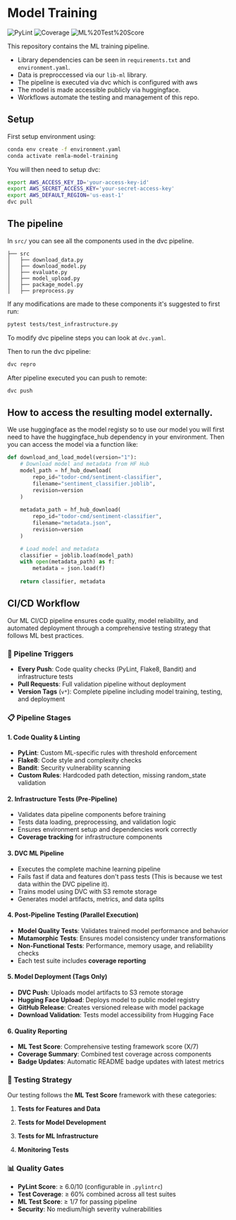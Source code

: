 # Model Training

<!-- BADGES:START -->
![PyLint](https://img.shields.io/badge/PyLint-10.0/10-green)
![Coverage](https://img.shields.io/badge/Coverage-30%-red)
![ML%20Test%20Score](https://img.shields.io/badge/ML%20Test%20Score-0%-red)
<!-- BADGES:END -->

This repository contains the ML training pipeline.
- Library dependencies can be seen in `requirements.txt` and `environment.yaml`.
- Data is preproccessed via our `lib-ml` library.
- The pipeline is executed via dvc which is configured with aws
- The model is made accessible publicly via huggingface.
- Workflows automate the testing and management of this repo.

## Setup
First setup environment using:

```bash
conda env create -f environment.yaml
conda activate remla-model-training
```

You will then need to setup dvc:

```bash
export AWS_ACCESS_KEY_ID='your-access-key-id'
export AWS_SECRET_ACCESS_KEY='your-secret-access-key'
export AWS_DEFAULT_REGION='us-east-1'
dvc pull
```

## The pipeline
In `src/` you can see all the components used in the dvc pipeline.

```
├── src
│   ├── download_data.py
│   ├── download_model.py
│   ├── evaluate.py
│   ├── model_upload.py
│   ├── package_model.py
│   ├── preprocess.py
```

If any modifications are made to these components it's suggested to first run:

```bash
pytest tests/test_infrastructure.py
```

To modify dvc pipeline steps you can look at `dvc.yaml`. 

Then to run the dvc pipeline:
```bash
dvc repro
```

After pipeline executed you can push to remote:
```bash
dvc push
```


## How to access the resulting model externally.
We use huggingface as the model registy so to use our model you will first need to have the huggingface_hub dependency in your environment. Then you can access the model via a function like:
```python
def download_and_load_model(version="1"):
    # Download model and metadata from HF Hub
    model_path = hf_hub_download(
        repo_id="todor-cmd/sentiment-classifier",
        filename="sentiment_classifier.joblib",
        revision=version
    )
    
    metadata_path = hf_hub_download(
        repo_id="todor-cmd/sentiment-classifier", 
        filename="metadata.json",
        revision=version
    )

    # Load model and metadata
    classifier = joblib.load(model_path)
    with open(metadata_path) as f:
        metadata = json.load(f)
        
    return classifier, metadata
```

## CI/CD Workflow
Our ML CI/CD pipeline ensures code quality, model reliability, and automated deployment through a comprehensive testing strategy that follows ML best practices.

### 🔄 Pipeline Triggers

- **Every Push**: Code quality checks (PyLint, Flake8, Bandit) and infrastructure tests
- **Pull Requests**: Full validation pipeline without deployment
- **Version Tags** (`v*`): Complete pipeline including model training, testing, and deployment

### 📋 Pipeline Stages

#### 1. **Code Quality & Linting**
- **PyLint**: Custom ML-specific rules with threshold enforcement
- **Flake8**: Code style and complexity checks
- **Bandit**: Security vulnerability scanning
- **Custom Rules**: Hardcoded path detection, missing random_state validation

#### 2. **Infrastructure Tests (Pre-Pipeline)**
- Validates data pipeline components before training
- Tests data loading, preprocessing, and validation logic
- Ensures environment setup and dependencies work correctly
- **Coverage tracking** for infrastructure components

#### 3. **DVC ML Pipeline**
- Executes the complete machine learning pipeline
- Fails fast if data and features don't pass tests (This is because we test data within the DVC pipeline it).
- Trains model using DVC with S3 remote storage
- Generates model artifacts, metrics, and data splits

#### 4. **Post-Pipeline Testing** (Parallel Execution)
- **Model Quality Tests**: Validates trained model performance and behavior
- **Mutamorphic Tests**: Ensures model consistency under transformations
- **Non-Functional Tests**: Performance, memory usage, and reliability checks
- Each test suite includes **coverage reporting**

#### 5. **Model Deployment** (Tags Only)
- **DVC Push**: Uploads model artifacts to S3 remote storage
- **Hugging Face Upload**: Deploys model to public model registry
- **GitHub Release**: Creates versioned release with model package
- **Download Validation**: Tests model accessibility from Hugging Face

#### 6. **Quality Reporting**
- **ML Test Score**: Comprehensive testing framework score (X/7)
- **Coverage Summary**: Combined test coverage across components
- **Badge Updates**: Automatic README badge updates with latest metrics

### 🧪 Testing Strategy

Our testing follows the **ML Test Score** framework with these categories:

1. **Tests for Features and Data** 


2. **Tests for Model Development**


3. **Tests for ML Infrastructure**

4. **Monitoring Tests** 


### 📊 Quality Gates

- **PyLint Score**: ≥ 6.0/10 (configurable in `.pylintrc`)
- **Test Coverage**: ≥ 60% combined across all test suites
- **ML Test Score**: ≥ 1/7 for passing pipeline
- **Security**: No medium/high severity vulnerabilities




